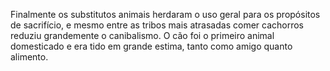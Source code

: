 ﻿Finalmente os substitutos animais herdaram o uso geral para os propósitos de sacrifício, e mesmo entre as tribos mais atrasadas comer cachorros reduziu grandemente o canibalismo. O cão foi o primeiro animal domesticado e era tido em grande estima, tanto como amigo quanto alimento.